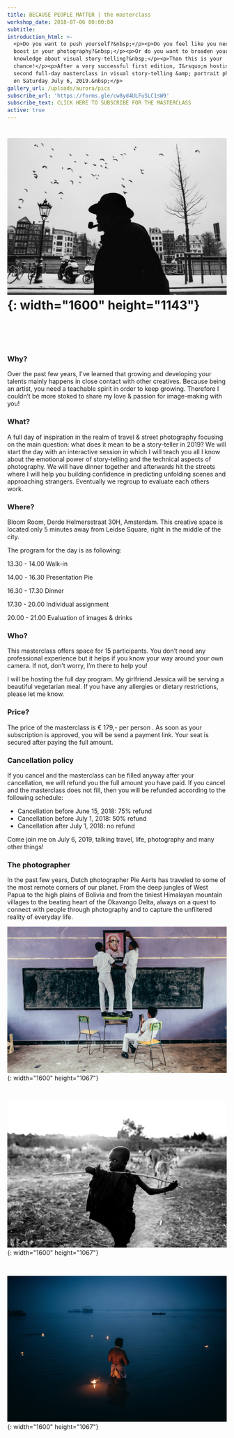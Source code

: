 ```yaml
---
title: BECAUSE PEOPLE MATTER | the masterclass
workshop_date: 2018-07-06 00:00:00
subtitle:
introduction_html: >-
  <p>Do you want to push yourself?&nbsp;</p><p>Do you feel like you need a new
  boost in your photography?&nbsp;</p><p>Or do you want to broaden your
  knowledge about visual story-telling?&nbsp;</p><p>Than this is your
  chance!</p><p>After a very successful first edition, I&rsquo;m hosting a
  second full-day masterclass in visual story-telling &amp; portrait photography
  on Saturday July 6, 2019.&nbsp;</p>
gallery_url: /uploads/aurora/pics
subscribe_url: 'https://forms.gle/cw8yd4ULFuSLC1sW9'
subscribe_text: CLICK HERE TO SUBSCRIBE FOR THE MASTERCLASS
active: true
---
```


# ![](/uploads/2g2a4587a-2.jpg){: width="1600" height="1143"}

# &nbsp;

### Why?

Over the past few years, I've learned that growing and developing your talents mainly happens in close contact with other creatives. Because being an artist, you need a teachable spirit in order to keep growing. Therefore I couldn’t be more stoked to share my love & passion for image-making with you\!

### What?

A full day of inspiration in the realm of travel & street photography focusing on the main question: what does it mean to be a story-teller in 2019? We will start the day with an interactive session in which I will teach you all I know about the emotional power of story-telling and the technical aspects of photography. We will have dinner together and afterwards hit the streets where I will help you building confidence in predicting unfolding scenes and approaching strangers. Eventually we regroup to evaluate each others work.&nbsp;

### Where?

Bloom Room, Derde Helmersstraat 30H, Amsterdam. This creative space is located only 5 minutes away from Leidse Square, right in the middle of the city.

The program for the day is as following:

13\.30 - 14.00 Walk-in

14\.00 - 16.30 Presentation Pie&nbsp;

16\.30 - 17.30 Dinner

17\.30 - 20.00 Individual assignment&nbsp;

20\.00 - 21.00 Evaluation of images & drinks

### Who?

This masterclass offers space for 15 participants. You don’t need any professional experience but it helps if you know your way around your own camera. If not, don’t worry, I’m there to help you\!&nbsp;

I will be hosting the full day program. My girlfriend Jessica will be serving a beautiful vegetarian meal. If you have any allergies or dietary restrictions, please let me know.&nbsp;

### Price?

The price of the masterclass is € 179,- per person . As soon as your subscription is approved, you will be send a payment link. Your seat is secured after paying the full amount.&nbsp;

### Cancellation policy

If you cancel and the masterclass can be filled anyway after your cancellation, we will refund you the full amount you have paid. If you cancel and the masterclass does not fill, then you will be refunded according to the following schedule:

* Cancellation before June 15, 2018: 75% refund
* Cancellation before July 1, 2018: 50% refund
* Cancellation after July 1, 2018: no refund

Come join me on July 6, 2019, talking travel, life, photography and many other things\!

### The photographer

In the past few years, Dutch photographer Pie Aerts has traveled to some of the most remote corners of our planet. From the deep jungles of West Papua to the high plains of Bolivia and from the tiniest Himalayan mountain villages to the beating heart of the Okavango Delta, always on a quest to connect with people through photography and to capture the unfiltered reality of everyday life.&nbsp;

![](/uploads/2g2a5538.jpg){: width="1600" height="1067"}

&nbsp;

![](/uploads/2g2a9720-1.jpg){: width="1600" height="1067"}

&nbsp;

![](/uploads/2g2a0960a-2aaaa-1.jpg){: width="1600" height="1067"}

&nbsp;

&nbsp;